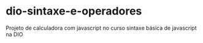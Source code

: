 # dio-sintaxe-e-operadores
Projeto de calculadora com javascript no curso sintaxe básica de javascript na DIO
